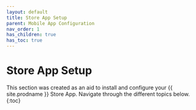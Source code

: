 ```yaml
---
layout: default
title: Store App Setup
parent: Mobile App Configuration
nav_order: 1
has_children: true
has_toc: true
---
```

# Store App Setup

This section was created as an aid to install and configure your {{ site.prodname }} Store App. Navigate through the different topics below.
{:toc}